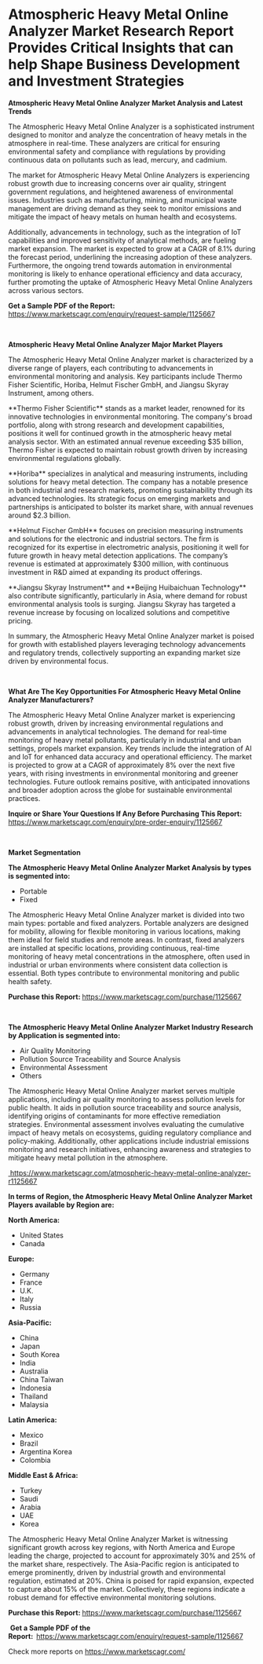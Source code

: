 <p><h1>Atmospheric Heavy Metal Online Analyzer Market Research Report Provides Critical Insights that can help Shape Business Development and Investment Strategies</h1></p><p><strong>Atmospheric Heavy Metal Online Analyzer Market Analysis and Latest Trends</strong></p>
<p><p>The Atmospheric Heavy Metal Online Analyzer is a sophisticated instrument designed to monitor and analyze the concentration of heavy metals in the atmosphere in real-time. These analyzers are critical for ensuring environmental safety and compliance with regulations by providing continuous data on pollutants such as lead, mercury, and cadmium. </p><p>The market for Atmospheric Heavy Metal Online Analyzers is experiencing robust growth due to increasing concerns over air quality, stringent government regulations, and heightened awareness of environmental issues. Industries such as manufacturing, mining, and municipal waste management are driving demand as they seek to monitor emissions and mitigate the impact of heavy metals on human health and ecosystems. </p><p>Additionally, advancements in technology, such as the integration of IoT capabilities and improved sensitivity of analytical methods, are fueling market expansion. The market is expected to grow at a CAGR of 8.1% during the forecast period, underlining the increasing adoption of these analyzers. Furthermore, the ongoing trend towards automation in environmental monitoring is likely to enhance operational efficiency and data accuracy, further promoting the uptake of Atmospheric Heavy Metal Online Analyzers across various sectors.</p></p>
<p><strong>Get a Sample PDF of the Report:&nbsp;</strong> <a href="https://www.marketscagr.com/enquiry/request-sample/1125667?utm_campaign=1932&utm_medium=2&utm_source=Github&utm_content=ia&utm_term=24022025&utm_id=atmospheric-heavy-metal-online-analyzer">https://www.marketscagr.com/enquiry/request-sample/1125667</a></p>
<p>&nbsp;</p>
<p><strong>Atmospheric Heavy Metal Online Analyzer Major Market Players</strong></p>
<p><p>The Atmospheric Heavy Metal Online Analyzer market is characterized by a diverse range of players, each contributing to advancements in environmental monitoring and analysis. Key participants include Thermo Fisher Scientific, Horiba, Helmut Fischer GmbH, and Jiangsu Skyray Instrument, among others.</p><p>**Thermo Fisher Scientific** stands as a market leader, renowned for its innovative technologies in environmental monitoring. The company's broad portfolio, along with strong research and development capabilities, positions it well for continued growth in the atmospheric heavy metal analysis sector. With an estimated annual revenue exceeding $35 billion, Thermo Fisher is expected to maintain robust growth driven by increasing environmental regulations globally.</p><p>**Horiba** specializes in analytical and measuring instruments, including solutions for heavy metal detection. The company has a notable presence in both industrial and research markets, promoting sustainability through its advanced technologies. Its strategic focus on emerging markets and partnerships is anticipated to bolster its market share, with annual revenues around $2.3 billion.</p><p>**Helmut Fischer GmbH** focuses on precision measuring instruments and solutions for the electronic and industrial sectors. The firm is recognized for its expertise in electrometric analysis, positioning it well for future growth in heavy metal detection applications. The company’s revenue is estimated at approximately $300 million, with continuous investment in R&D aimed at expanding its product offerings.</p><p>**Jiangsu Skyray Instrument** and **Beijing Huibaichuan Technology** also contribute significantly, particularly in Asia, where demand for robust environmental analysis tools is surging. Jiangsu Skyray has targeted a revenue increase by focusing on localized solutions and competitive pricing.</p><p>In summary, the Atmospheric Heavy Metal Online Analyzer market is poised for growth with established players leveraging technology advancements and regulatory trends, collectively supporting an expanding market size driven by environmental focus.</p></p>
<p>&nbsp;</p>
<p><strong>What Are The Key Opportunities For Atmospheric Heavy Metal Online Analyzer Manufacturers?</strong></p>
<p><p>The Atmospheric Heavy Metal Online Analyzer market is experiencing robust growth, driven by increasing environmental regulations and advancements in analytical technologies. The demand for real-time monitoring of heavy metal pollutants, particularly in industrial and urban settings, propels market expansion. Key trends include the integration of AI and IoT for enhanced data accuracy and operational efficiency. The market is projected to grow at a CAGR of approximately 8% over the next five years, with rising investments in environmental monitoring and greener technologies. Future outlook remains positive, with anticipated innovations and broader adoption across the globe for sustainable environmental practices.</p></p>
<p><strong>Inquire or Share Your Questions If Any Before Purchasing This Report:</strong> <a href="https://www.marketscagr.com/enquiry/pre-order-enquiry/1125667?utm_campaign=1932&utm_medium=2&utm_source=Github&utm_content=ia&utm_term=24022025&utm_id=atmospheric-heavy-metal-online-analyzer">https://www.marketscagr.com/enquiry/pre-order-enquiry/1125667</a></p>
<p>&nbsp;</p>
<p><strong>Market Segmentation</strong></p>
<p><strong>The Atmospheric Heavy Metal Online Analyzer Market Analysis by types is segmented into:</strong></p>
<p><ul><li>Portable</li><li>Fixed</li></ul></p>
<p><p>The Atmospheric Heavy Metal Online Analyzer market is divided into two main types: portable and fixed analyzers. Portable analyzers are designed for mobility, allowing for flexible monitoring in various locations, making them ideal for field studies and remote areas. In contrast, fixed analyzers are installed at specific locations, providing continuous, real-time monitoring of heavy metal concentrations in the atmosphere, often used in industrial or urban environments where consistent data collection is essential. Both types contribute to environmental monitoring and public health safety.</p></p>
<p><strong>Purchase this Report:&nbsp;</strong><a href="https://www.marketscagr.com/purchase/1125667?utm_campaign=1932&utm_medium=2&utm_source=Github&utm_content=ia&utm_term=24022025&utm_id=atmospheric-heavy-metal-online-analyzer">https://www.marketscagr.com/purchase/1125667</a></p>
<p>&nbsp;</p>
<p><strong>The Atmospheric Heavy Metal Online Analyzer Market Industry Research by Application is segmented into:</strong></p>
<p><ul><li>Air Quality Monitoring</li><li>Pollution Source Traceability and Source Analysis</li><li>Environmental Assessment</li><li>Others</li></ul></p>
<p><p>The Atmospheric Heavy Metal Online Analyzer market serves multiple applications, including air quality monitoring to assess pollution levels for public health. It aids in pollution source traceability and source analysis, identifying origins of contaminants for more effective remediation strategies. Environmental assessment involves evaluating the cumulative impact of heavy metals on ecosystems, guiding regulatory compliance and policy-making. Additionally, other applications include industrial emissions monitoring and research initiatives, enhancing awareness and strategies to mitigate heavy metal pollution in the atmosphere.</p></p>
<p><a href="https://www.marketscagr.com/atmospheric-heavy-metal-online-analyzer-r1125667?utm_campaign=1932&utm_medium=2&utm_source=Github&utm_content=ia&utm_term=24022025&utm_id=atmospheric-heavy-metal-online-analyzer">&nbsp;https://www.marketscagr.com/atmospheric-heavy-metal-online-analyzer-r1125667</a></p>
<p><strong>In terms of Region, the Atmospheric Heavy Metal Online Analyzer Market Players available by Region are:</strong></p>
<p>
    <p> <strong> North America: </strong>
        <ul>
            <li>United States</li>
            <li>Canada</li>
        </ul>
        </p> 
    <p> <strong> Europe: </strong>
        <ul>
            <li>Germany</li>
            <li>France</li>
            <li>U.K.</li>
            <li>Italy</li>
            <li>Russia</li>
        </ul>
        </p> 
    <p> <strong> Asia-Pacific: </strong>
        <ul>
            <li>China</li>
            <li>Japan</li>
            <li>South Korea</li>
            <li>India</li>
            <li>Australia</li>
            <li>China Taiwan</li>
            <li>Indonesia</li>
            <li>Thailand</li>
            <li>Malaysia</li>
        </ul>
        </p> 
    <p> <strong> Latin America: </strong>
        <ul>
            <li>Mexico</li>
            <li>Brazil</li>
            <li>Argentina Korea</li>
            <li>Colombia</li>
        </ul>
        </p> 
    <p> <strong> Middle East & Africa: </strong>
        <ul>
            <li>Turkey</li>
            <li>Saudi</li>
            <li>Arabia</li>
            <li>UAE</li>
            <li>Korea</li>
        </ul>
    </p>
    </p>
<p><p>The Atmospheric Heavy Metal Online Analyzer Market is witnessing significant growth across key regions, with North America and Europe leading the charge, projected to account for approximately 30% and 25% of the market share, respectively. The Asia-Pacific region is anticipated to emerge prominently, driven by industrial growth and environmental regulation, estimated at 20%. China is poised for rapid expansion, expected to capture about 15% of the market. Collectively, these regions indicate a robust demand for effective environmental monitoring solutions.</p></p>
<p><strong>Purchase this Report: </strong><a href="https://www.marketscagr.com/purchase/1125667?utm_campaign=1932&utm_medium=2&utm_source=Github&utm_content=ia&utm_term=24022025&utm_id=atmospheric-heavy-metal-online-analyzer">https://www.marketscagr.com/purchase/1125667</a></p>
<p>&nbsp;<strong>Get a Sample PDF of the Report:&nbsp;&nbsp;</strong><a href="https://www.marketscagr.com/enquiry/request-sample/1125667?utm_campaign=1932&utm_medium=2&utm_source=Github&utm_content=ia&utm_term=24022025&utm_id=atmospheric-heavy-metal-online-analyzer">https://www.marketscagr.com/enquiry/request-sample/1125667</a></p>
<p><strong></strong></p>
<p>Check more reports on <a href="https://www.marketscagr.com/?utm_campaign=1932&utm_medium=2&utm_source=Github&utm_content=ia&utm_term=24022025&utm_id=atmospheric-heavy-metal-online-analyzer">https://www.marketscagr.com/</a></p>